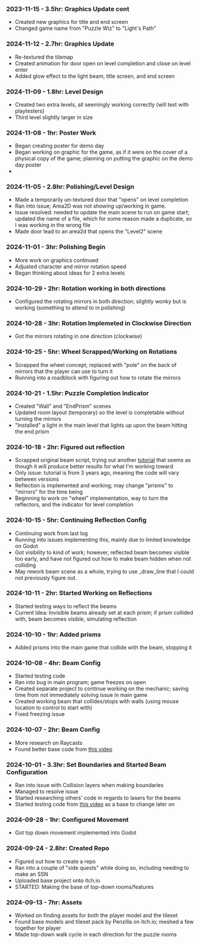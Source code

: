 ### 2023-11-15 - 3.5hr: Graphics Update cont
* Created new graphics for title and end screen
* Changed game name from "Puzzle Wiz" to "Light's Path"

### 2024-11-12 - 2.7hr: Graphics Update
* Re-textured the tilemap
* Created animation for door open on level completion and close on level enter
* Added glow effect to the light beam, title screen, and end screen

### 2024-11-09 - 1.8hr: Level Design
* Created two extra levels, all seemingly working correctly (will test with playtesters)
* Third level slightly larger in size
  
### 2024-11-08 - 1hr: Poster Work
* Began creating poster for demo day
* Began working on graphic for the game, as if it were on the cover of a physical copy of the game; planning on putting the graphic on the demo day poster
* 
### 2024-11-05 - 2.8hr: Polishing/Level Design
* Made a temporarily un-textured door that "opens" on level completion
* Ran into issue; Area2D was not showing up/working in game.
* Issue resolved: needed to update the main scene to run on game start; updated the name of a file, which for some reason made a duplicate, so I was working in the wrong file
* Made door lead to an area2d that opens the "Level2" scene
  
### 2024-11-01 - 3hr: Polishing Begin
* More work on graphics continued
* Adjusted character and mirror rotation speed
* Began thinking about ideas for 2 extra levels
  
### 2024-10-29 - 2hr: Rotation working in both directions
* Configured the rotating mirrors in both direction; slightly wonky but is working (something to attend to in polishing)

### 2024-10-28 - 3hr: Rotation Implemeted in Clockwise Direction
* Got the mirrors rotating in one direction (clockwise)

### 2024-10-25 - 5hr: Wheel Scrapped/Working on Rotations
* Scrapped the wheel concept; replaced with "pole" on the back of mirrors that the player can use to turn it
* Running into a roadblock with figuring out how to rotate the mirrors

### 2024-10-21 - 1.5hr: Puzzle Completion Indicator
* Created "Wall" and "EndPrism" scenes
* Updated room layout (temporary) so the level is completable without turning the mirrors
* "Installed" a light in the main level that lights up upon the beam hitting the end prism
  
### 2024-10-18 - 2hr: Figured out reflection
* Scrapped original beam script, trying out another [tutorial](https://www.youtube.com/watch?v=Mgk5eAvzo8k) that seems as though it will produce better results for what I'm working toward
* Only issue: tutorial is from 3 years ago, meaning the code will vary between versions
* Reflection is implemented and working; may change "prisms" to "mirrors" for the time being
* Beginning to work on "wheel" implementation, way to turn the reflectors, and the indicator for level completion

### 2024-10-15 - 5hr: Continuing Reflection Config
* Continuing work from last log
* Running into issues implementing this, mainly due to limited knowledge on Godot
* Got visibility to kind of work; however, reflected beam becomes visible too early, and have not figured out how to make beam hidden when not colliding
* May rework beam scene as a whole, trying to use _draw_line that I could not previously figure out.

### 2024-10-11 - 2hr: Started Working on Reflections
* Started testing ways to reflect the beams
* Current Idea: Invisible beams already set at each prism; if prism collided with, beam becomes visible, simulating reflection

### 2024-10-10 - 1hr: Added prisms
* Added prisms into the main game that collide with the beam, stopping it

### 2024-10-08 - 4hr: Beam Config
* Started testing code
* Ran into bug in main program; game freezes on open
* Created separate project to continue working on the mechanic; saving time from not immediately solving issue in main game
* Created working beam that collides/stops with walls (using mouse location to control to start with)
* Fixed freezing issue

### 2024-10-07 - 2hr: Beam Config
* More research on Raycasts
* Found better base code from [this video](https://www.youtube.com/watch?v=Hax0ZkIi7fM&t=271s)
  
### 2024-10-01 - 3.3hr: Set Boundaries and Started Beam Configuration
* Ran into issue with Collision layers when making boundaries
* Managed to resolve issue
* Started researching others' code in regards to lasers for the beams
* Started testing code from [this video](https://www.youtube.com/watch?v=CSLh97k8Gus&list=PLdMwc1hRlXvMDzWSmyfzGIcyaSd7BNH-U&index=10&t=15s) as a base to change later on
  
### 2024-09-28 - 1hr: Configured Movement
* Got top down movement implemented into Godot
  
### 2024-09-24 - 2.8hr: Created Repo
* Figured out how to create a repo
* Ran into a couple of "side quests" while doing so, including needing to make an SSN
* Uploaded base project onto itch.io
* STARTED: Making the base of top-down rooms/features

### 2024-09-13 - 7hr: Assets
* Worked on finding assets for both the player model and the tileset
* Found base models and tileset pack by Penzilla on itch.io; meshed a few together for player
* Made top-down walk cycle in each direction for the puzzle rooms
